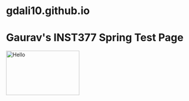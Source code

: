 # gdali10.github.io
<h1>Gaurav's INST377 Spring Test Page</h1>
<img src="377lab1pic.png"
style="width:200px;height:121px;"
     alt="Hello">
